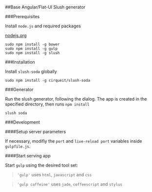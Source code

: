 ##Base Angular/Flat-UI Slush generator


###Prerequisites

Install `node.js` and required packages

[nodejs.org](http://nodejs.org)

    sudo npm install -g bower
    sudo npm install -g gulp
    sudo npm install -g slush


###Installation

Install `slush-soda` globally

    sudo npm install -g cirqueit/slush-soda

###Generator

Run the slush generator, following the dialog.
The app is created in the specified directory, then runs `npm install`

    slush soda

###Development

####Setup server parameters

If necessary, modifiy the `port` and `live-reload port` variables inside `gulpfile.js`.


####Start serving app

Start `gulp` using the desired tool set:

> `'gulp'` uses `html`, `javascript` and `css`

> `'gulp caffeine'` uses `jade`, `coffeescript` and `stylus`


